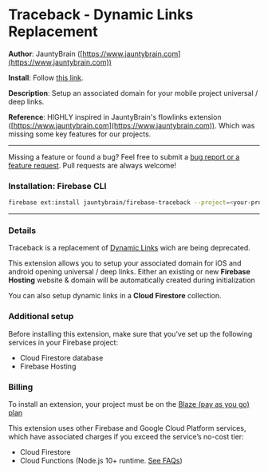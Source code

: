 # Traceback - Dynamic Links Replacement

**Author**: JauntyBrain ([https://www.jauntybrain.com](https://www.jauntybrain.com))

**Install**: Follow [this link](https://console.firebase.google.com/project/_/extensions/install?ref=jauntybrain/firebase-traceback).

**Description**: Setup an associated domain for your mobile project universal / deep links.

**Reference**: HIGHLY inspired in JauntyBrain's flowlinks extension ([https://www.jauntybrain.com](https://www.jauntybrain.com)). Which was missing some key features for our projects.

---

Missing a feature or found a bug? Feel free to submit a [bug report or a feature request](https://github.com/InQBarna/traceback-extension/issues). Pull requests are always welcome!

### Installation: Firebase CLI

```bash
firebase ext:install jauntybrain/firebase-traceback --project=<your-project-id>
```

---

### Details

Traceback is a replacement of [Dynamic Links](https://firebase.google.com/support/dynamic-links-faq) wich are being deprecated.

This extension allows you to setup your associated domain for iOS and android opening universal / deep links.
Either an existing or new **Firebase Hosting** website & domain will be automatically created during initialization

You can also setup dynamic links in a **Cloud Firestore** collection.

### Additional setup

Before installing this extension, make sure that you’ve set up the following services in your Firebase project:

- Cloud Firestore database
- Firebase Hosting

### Billing

To install an extension, your project must be on the [Blaze (pay as you go) plan](https://firebase.google.com/pricing)

This extension uses other Firebase and Google Cloud Platform services, which have associated charges if you exceed the service’s no-cost tier:

- Cloud Firestore
- Cloud Functions (Node.js 10+ runtime. [See FAQs](https://firebase.google.com/support/faq#extensions-pricing))
